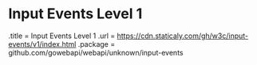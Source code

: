 # Input Events Level 1

.title = Input Events Level 1
.url = <https://cdn.staticaly.com/gh/w3c/input-events/v1/index.html>
.package = github.com/gowebapi/webapi/unknown/input-events
